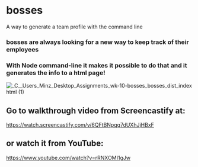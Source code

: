 # bosses
A way to generate a team profile with the command line

### bosses are always looking for a new way to keep track of their employees

### With Node command-line it makes it possible to do that and it generates the info to a html page!

![_C__Users_Minz_Desktop_Assignments_wk-10-bosses_bosses_dist_index html (1)](https://user-images.githubusercontent.com/80286982/138379440-05374e06-5ab9-49e8-97c1-06e57d991a4c.png)

## Go to walkthrough video from Screencastify at:
https://watch.screencastify.com/v/6QFtBNpqq7dUXhJjHBxF

## or watch it from YouTube:
https://www.youtube.com/watch?v=rRNXOMI1gJw
